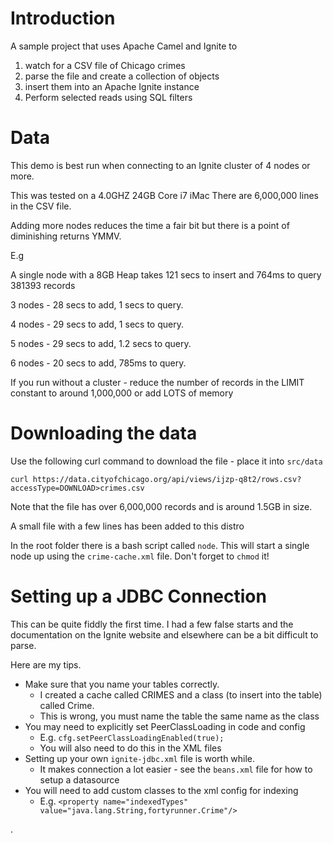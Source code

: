# Introduction 

A sample project that uses Apache Camel and Ignite to 

1. watch for a CSV file of Chicago crimes
2. parse the file and create a collection of objects
3. insert them into an Apache Ignite instance
4. Perform selected reads using SQL filters

# Data
 
This demo is best run when connecting to an Ignite cluster of 4 nodes or more.

This was tested on a 4.0GHZ 24GB Core i7 iMac
There are 6,000,000 lines in the CSV file.
 
Adding more nodes reduces the time a fair bit but there is a point of diminishing returns YMMV.
 
 E.g 

 A single node with a 8GB Heap takes 121 secs to insert and 764ms to query 381393 records
 
 3 nodes - 28 secs to add, 1 secs to query.
 
 4 nodes - 29 secs to add, 1 secs to query.
 
 5 nodes - 29 secs to add, 1.2 secs to query.
 
 6 nodes - 20 secs to add, 785ms to query.
 
 If you run without a cluster - reduce the number of records in the LIMIT constant to around 1,000,000 or add LOTS of memory
 
# Downloading the data
  
 Use the following curl command to download the file - place it into `src/data`
 
 `curl https://data.cityofchicago.org/api/views/ijzp-q8t2/rows.csv?accessType=DOWNLOAD>crimes.csv`
 
 Note that the file has over 6,000,000 records and is around 1.5GB in size.
 
 A small file with a few lines has been added to this distro
 
In the root folder there is a bash script called `node`. This will start a single node up using the `crime-cache.xml` file.
Don't forget to `chmod` it!

# Setting up a JDBC Connection

This can be quite fiddly the first time. I had a few false starts and the documentation on the Ignite website and elsewhere
can be a bit difficult to parse.

Here are my tips.

* Make sure that you name your tables correctly. 
  * I created a cache called CRIMES and a class (to insert into the table) called Crime. 
  * This is wrong, you must name the table the same name as the class
* You may need to explicitly set PeerClassLoading in code and config
  * E.g. `cfg.setPeerClassLoadingEnabled(true);`
  * You will also need to do this in the XML files
* Setting up your own `ignite-jdbc.xml` file is worth while.
  * It makes connection a lot easier - see the `beans.xml` file for how to setup a datasource
* You will need to add custom classes to the xml config for indexing
  * E.g. `<property name="indexedTypes" value="java.lang.String,fortyrunner.Crime"/>`






.

